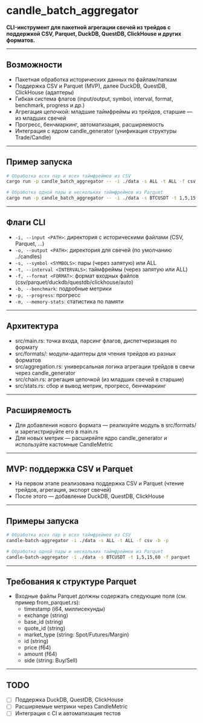 # candle_batch_aggregator

**CLI-инструмент для пакетной агрегации свечей из трейдов с поддержкой CSV, Parquet, DuckDB, QuestDB, ClickHouse и других форматов.**

---

## Возможности
- Пакетная обработка исторических данных по файлам/папкам
- Поддержка CSV и Parquet (MVP), далее DuckDB, QuestDB, ClickHouse (адаптеры)
- Гибкая система флагов (input/output, symbol, interval, format, benchmark, progress и др.)
- Агрегация цепочкой: младшие таймфреймы из трейдов, старшие — из младших свечей
- Прогресс, бенчмаркинг, автоматизация, расширяемость
- Интеграция с ядром candle_generator (унификация структуры Trade/Candle)

---

## Пример запуска

```bash
# Обработка всех пар и всех таймфреймов из CSV
cargo run -p candle_batch_aggregator -- -i ./data -s ALL -t ALL -f csv -b -p

# Обработка одной пары и нескольких таймфреймов из Parquet
cargo run -p candle_batch_aggregator -- -i ./data -s BTCUSDT -t 1,5,15,60 -f parquet
```

---

## Флаги CLI
- `-i, --input <PATH>`: директория с историческими файлами (CSV, Parquet, ...)
- `-o, --output <PATH>`: директория для свечей (по умолчанию ../candles)
- `-s, --symbol <SYMBOLS>`: пары (через запятую) или ALL
- `-t, --interval <INTERVALS>`: таймфреймы (через запятую или ALL)
- `-f, --format <FORMAT>`: формат входных файлов (csv/parquet/duckdb/questdb/clickhouse/auto)
- `-b, --benchmark`: подробные метрики
- `-p, --progress`: прогресс
- `-m, --memory-stats`: статистика по памяти

---

## Архитектура
- src/main.rs: точка входа, парсинг флагов, диспетчеризация по формату
- src/formats/: модули-адаптеры для чтения трейдов из разных форматов
- src/aggregation.rs: универсальная логика агрегации трейдов в свечи через candle_generator
- src/chain.rs: агрегация цепочкой (из младших свечей в старшие)
- src/stats.rs: сбор и вывод метрик, прогресс, бенчмаркинг

---

## Расширяемость
- Для добавления нового формата — реализуйте модуль в src/formats/ и зарегистрируйте его в main.rs
- Для новых метрик — расширяйте ядро candle_generator и используйте кастомные CandleMetric

---

## MVP: поддержка CSV и Parquet
- На первом этапе реализована поддержка CSV и Parquet (чтение трейдов, агрегация, экспорт свечей)
- После этого — добавление DuckDB, QuestDB, ClickHouse

---

## Примеры запуска

```bash
# Обработка всех пар и всех таймфреймов из CSV
candle-batch-aggregator -i ./data -s ALL -t ALL -f csv -b -p

# Обработка одной пары и нескольких таймфреймов из Parquet
candle-batch-aggregator -i ./data -s BTCUSDT -t 1,5,15,60 -f parquet
```

---

## Требования к структуре Parquet
- Входные файлы Parquet должны содержать следующие поля (см. пример from_parquet.rs):
  - timestamp (i64, миллисекунды)
  - exchange (string)
  - base_id (string)
  - quote_id (string)
  - market_type (string: Spot/Futures/Margin)
  - id (string)
  - price (f64)
  - amount (f64)
  - side (string: Buy/Sell)

---

## TODO
- [ ] Поддержка DuckDB, QuestDB, ClickHouse
- [ ] Расширяемые метрики через CandleMetric
- [ ] Интеграция с CI и автоматизация тестов 